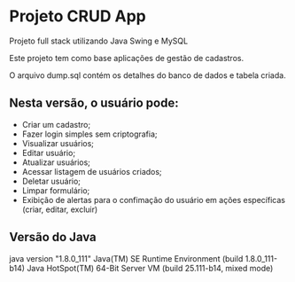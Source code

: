 # Projeto CRUD App

Projeto full stack utilizando Java Swing e MySQL

Este projeto tem como base aplicações de gestão de cadastros.

O arquivo dump.sql contém os detalhes do banco de dados e tabela criada.

## Nesta versão, o usuário pode:

- Criar um cadastro;
- Fazer login simples sem criptografia;
- Visualizar usuários;
- Editar usuário;
- Atualizar usuários;
- Acessar listagem de usuários criados;
- Deletar usuário;
- Limpar formulário;
- Exibição de alertas para o confimação do usuário em ações específicas (criar, editar, excluir)

## Versão do Java

java version "1.8.0_111"
Java(TM) SE Runtime Environment (build 1.8.0_111-b14)
Java HotSpot(TM) 64-Bit Server VM (build 25.111-b14, mixed mode)


